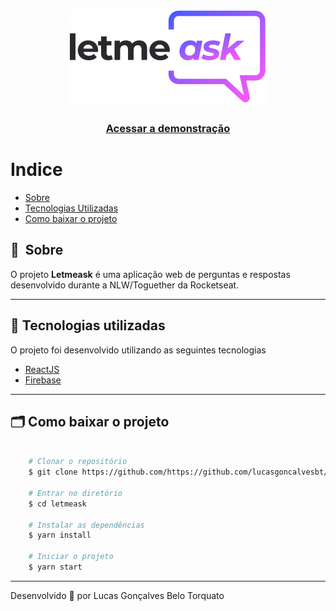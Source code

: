 <h1 align="center">
    <img src="./src/assets/images/logo.svg">
</h1>

<h3 align="center">
    <a href="#">Acessar a demonstração</a>
<h3 >

# Indice

- [Sobre](#-sobre)
- [Tecnologias Utilizadas](#-tecnologias-utilizadas)
- [Como baixar o projeto](#-como-baixar-o-projeto)

## 🔖&nbsp; Sobre

O projeto **Letmeask** é uma aplicação web de perguntas e respostas desenvolvido durante a NLW/Toguether da Rocketseat.

---

## 🚀 Tecnologias utilizadas

O projeto foi desenvolvido utilizando as seguintes tecnologias

- [ReactJS](https://reactjs.org)
- [Firebase](https://firebase.google.com/?hl=pt)

---

## 🗂 Como baixar o projeto

```bash

    # Clonar o repositório
    $ git clone https://github.com/https://github.com/lucasgoncalvesbt/letmeask

    # Entrar no diretório
    $ cd letmeask

    # Instalar as dependências
    $ yarn install

    # Iniciar o projeto
    $ yarn start
```

---

Desenvolvido 💜 por Lucas Gonçalves Belo Torquato